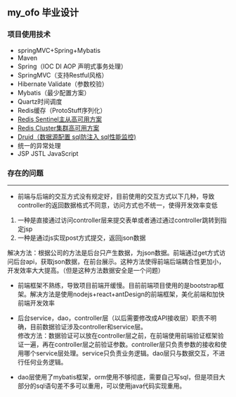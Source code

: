 ## my_ofo 毕业设计

### 项目使用技术

- springMVC+Spring+Mybatis
- Maven
- Spring（IOC DI AOP 声明式事务处理）
- SpringMVC（支持Restful风格）
- Hibernate Validate（参数校验）
- Mybatis（最少配置方案）
- Quartz时间调度
- Redis缓存（ProtoStuff序列化）
- [Redis Sentinel主从高可用方案](http://wosyingjun.iteye.com/blog/2289593)
- [Redis Cluster集群高可用方案](http://wosyingjun.iteye.com/blog/2289220)
- [Druid（数据源配置 sql防注入 sql性能监控)](http://wosyingjun.iteye.com/blog/2306139)
- 统一的异常处理
- JSP JSTL JavaScript

### 存在的问题
----
- 前端与后端的交互方式没有规定好，目前使用的交互方式以下几种，导致controller的返回数据格式不同意，访问方式也不统一，使得开发效率变低
1. 一种是直接通过访问controller层来提交表单或者通过通过controller跳转到指定jsp
2. 一种是通过js实现post方式提交，返回json数据  

解决方法：根据公司的方法是后台只产生数据，为json数据。前端通过get方式访问后台api，获取json数据，在前台展示。这种方法使得前端后端耦合性更加小，开发效率大大提高。（但是这种方法数据安全是一个问题）


- 前端框架不熟练，导致项目前端开缓慢。目前前端项目使用的是bootstrap框架。解决方法是使用nodejs+react+antDesign的前端框架，美化前端和加快前端开发效率


- 后台service，dao，controller层（以后需要修改成API接收层）职责不明确，目前数据验证涉及controller和service层。  
修改方法：数据验证可以放在controller层之前，在前端使用前端验证框架验证一遍，再在controller层之前验证参数。controller层只负责参数的接收和使用哪个service层处理。service只负责业务逻辑。dao层只与数据交互，不进行任何业务逻辑。

- dao层使用了mybatis框架，orm使用不够彻底，需要自己写sql，但是项目大部分的sql语句差不多可以重用，可以使用java代码实现重用。

